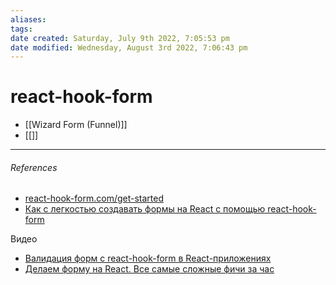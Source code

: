 ```yaml
---
aliases: 
tags: 
date created: Saturday, July 9th 2022, 7:05:53 pm
date modified: Wednesday, August 3rd 2022, 7:06:43 pm
---
```


# react-hook-form

- [[Wizard Form (Funnel)]]
- [[]]

---

###### References

- [react-hook-form.com/get-started](https://react-hook-form.com/get-started)
- [Как с легкостью создавать формы на React с помощью react-hook-form](https://nuancesprog.ru/p/13056/)

Видео

- [Валидация форм с react-hook-form в React-приложениях](https://www.youtube.com/watch?v=Jxfun6Jnt5Q)
- [Делаем форму на React. Все самые сложные фичи за час](https://www.youtube.com/watch?v=yYq0rWESsNY)
